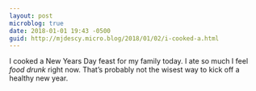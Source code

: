 ```yaml
---
layout: post
microblog: true
date: 2018-01-01 19:43 -0500
guid: http://mjdescy.micro.blog/2018/01/02/i-cooked-a.html
---
```

I cooked a New Years Day feast for my family today. I ate so much I feel _food drunk_ right now. That’s probably not the wisest way to kick off a healthy new year.
